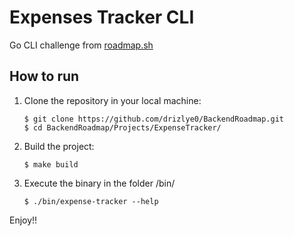 # Expenses Tracker CLI

Go CLI challenge from [roadmap.sh](https://roadmap.sh/)

## How to run
1. Clone the repository in your local machine:
   ```
   $ git clone https://github.com/drizlye0/BackendRoadmap.git
   $ cd BackendRoadmap/Projects/ExpenseTracker/
	```
2. Build the project:
   ```
   $ make build
	```
3. Execute the binary in the folder /bin/ 
   ```
   $ ./bin/expense-tracker --help   
	```

Enjoy!!
